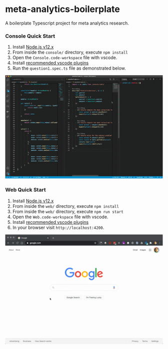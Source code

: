 # meta-analytics-boilerplate
A boilerplate Typescript project for meta analytics research.

### Console Quick Start
1. Install [Node.js v12.x](https://nodejs.org/en/download/)
1. From inside the `console/` directory, execute `npm install`
1. Open the `Console.code-workspace` file with vscode.
1. Install [recommended vscode plugins](https://code.visualstudio.com/docs/editor/extension-gallery#_recommended-extensions)
1. Run the `question1.spec.ts` file as demonstrated below.

![Screenshot](screenshot1.gif)

### Web Quick Start
1. Install [Node.js v12.x](https://nodejs.org/en/download/)
1. From inside the `web/` directory, execute `npm install`
1. From inside the `web/` directory, execute `npm run start`
1. Open the `Web.code-workspace` file with vscode.
1. Install [recommended vscode plugins](https://code.visualstudio.com/docs/editor/extension-gallery#_recommended-extensions)
1. In your browser visit `http://localhost:4200`.

![Screenshot](screenshot2.gif)
